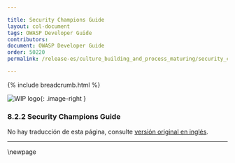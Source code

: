 ```yaml
---

title: Security Champions Guide
layout: col-document
tags: OWASP Developer Guide
contributors:
document: OWASP Developer Guide
order: 50220
permalink: /release-es/culture_building_and_process_maturing/security_champions/security_champions_guide/

---
```


{% include breadcrumb.html %}

<style type="text/css">
.image-right {
  height: 180px;
  display: block;
  margin-left: auto;
  margin-right: auto;
  float: right;
}
</style>

![WIP logo](../../../assets/images/dg_wip.png "Trabajo en curso"){: .image-right }

### 8.2.2 Security Champions Guide

No hay traducción de esta página, consulte [versión original en inglés][release1022].

----

[release1022]: https://github.com/OWASP/www-project-developer-guide/blob/main/release/10-culture-process/02-security-champions/02-security-champions-guide.md

\newpage
